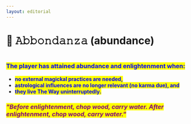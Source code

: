 ```yaml
---
layout: editorial
---
```


# 💐 𝙰𝚋𝚋𝚘𝚗𝚍𝚊𝚗𝚣𝚊 (abundance)

<figure><img src="../../../../../../.gitbook/assets/pexels-btgl-♡-13374651.jpg" alt=""><figcaption></figcaption></figure>

### <mark style="color:blue;">The player has attained abundance and enlightenment when:</mark>

* <mark style="color:blue;">**no external magickal practices are needed,**</mark>&#x20;
* <mark style="color:blue;">**astrological influences are no longer relevant (no karma due), and**</mark>
* <mark style="color:blue;">**they live The Way uninterruptedly.**</mark>

### _<mark style="color:purple;">"Before enlightenment, chop wood, carry water. After enlightenment, chop wood, carry water."</mark>_
